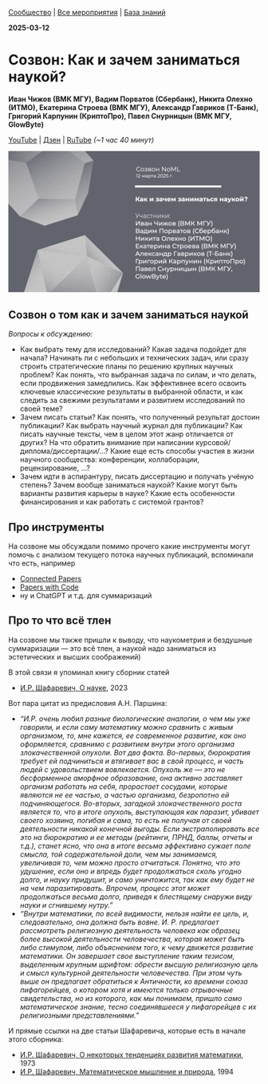 [Сообщество](/README.RU.md) | [Все мероприятия](/Events.RU.md) | [База знаний](/KB/README.RU.md)

**2025-03-12**

# Созвон: Как и зачем заниматься наукой?

**Иван Чижов (ВМК МГУ), Вадим Порватов (Сбербанк), Никита Олехно (ИТМО), Екатерина Строева (ВМК МГУ), Александр Гавриков (Т-Банк), Григорий Карпунин (КриптоПро), Павел Снурницын (ВМК МГУ, GlowByte)**

[YouTube](https://youtu.be/5w4hBEVZtQg) \| [Дзен](https://dzen.ru/video/watch/67d4372751bb336e0cf8928d) \| [RuTube](https://rutube.ru/video/000e0f5e91e6f973e7527a64bda1477a/) *(~1 час 40 минут)* 

![thumbnail](thumbnail.png)

## Созвон о том как и зачем заниматься наукой

*Вопросы к обсуждению:*
* Как выбрать тему для исследований? Какая задача подойдет для начала? Начинать ли с небольших и технических задач, или сразу строить стратегические планы по решению крупных научных проблем? Как понять, что выбранная задача по силам, и что делать, если продвижения замедлились. Как эффективнее всего освоить ключевые классические результаты в выбранной области, и как следить за свежими результатами и развитием исследований по своей теме?
* Зачем писать статьи? Как понять, что полученный результат достоин публикации? Как выбрать научный журнал для публикации? Как писать научные тексты, чем в целом этот жанр отличается от других? На что обратить внимание при написании курсовой/диплома/диссертации/…? Какие еще есть способы участия в жизни научного сообщества: конференции, коллаборации, рецензирование, …?
* Зачем идти в аспирантуру, писать диссертацию и получать учёную степень? Зачем вообще заниматься наукой? Какие могут быть варианты развития карьеры в науке? Какие есть особенности финансирования и как работать с системой грантов?

## Про инструменты

На созвоне мы обсуждали помимо прочего какие инструменты могут помочь с анализом текущего потока научных публикаций, вспоминали что есть, например
* [Connected Papers](https://www.connectedpapers.com/)
* [Papers with Code](https://paperswithcode.com/)
* ну и ChatGPT и т.д. для суммаризаций

## Про то что всё тлен

На созвоне мы также пришли к выводу, что наукометрия и бездушные суммаризации — это всё тлен, а наукой надо заниматься из эстетических и высших соображений)

В этой связи я упоминал книгу сборник статей
* [И.Р. Шафаревич, О науке](https://biblio.mccme.ru/node/197843), 2023

Вот пара цитат из предисловия А.Н. Паршина:
* *“И.Р. очень любил разные биологические аналогии, о чем мы уже говорили, и если саму математику можно сравнить с живым организмом, то, мне кажется, ее современное развитие, как оно оформляется, сравнимо с развитием внутри этого организма злокачественной опухоли. Вот два факта. Во-первых, бюрократия требует ей подчиниться и втягивает вас в свой процесс, и часть людей с удовольствием вовлекается. Опухоль же — это не бесформенное аморфное образование, она активно заставляет организм работать на себя, прорастает сосудами, которые являются не ее частью, а частью организма, безропотно ей подчиняющегося. Во-вторых, загадкой злокачественного роста является то, что в итоге опухоль, выступающая как паразит, убивает своего хозяина, погибая и сама, то есть не получая от своей деятельности никакой конечной выгоды. Если экстраполировать все это на бюрократию и ее методы (рейтинги, ПРНД, баллы, отчеты и т.д.), станет ясно, что она в итоге весьма эффективно сужает поле смысла, той содержательной доли, чем мы занимаемся, увеличивая то, чем можно просто отчитаться. Понятно, что это удушение, если оно и впредь будет продолжаться сколь угодно долго, и науку придушит, и само уничтожится, так как ему будет не на чем паразитировать. Впрочем, процесс этот может продолжаться весьма долго, приведя к блестящему снаружи виду науки и сгнившему нутру.”*
* *“Внутри математики, по всей видимости, нельзя найти ее цель, и, следовательно, она должна быть вовне. И. Р. предлагает рассмотреть религиозную деятельность человека как образец более высокой деятельности человечества, которая может быть либо стимулом, либо объяснением того, к чему движется развитие математики. Он завершает свое выступление таким тезисом, выделенным крупным шрифтом: обрести высшую религиозную цель и смысл культурной деятельности человечества. При этом чуть выше он предлагает обратиться к Античности, ко времени союза пифагорейцев, о котором хотя и имеются только отрывочные свидетельства, но из которого, как мы понимаем, пришло само математическое знание, тесно соединявшееся у пифагорейцев с их религиозными представлениями.”*

И прямые ссылки на две статьи Шафаревича, которые есть в начале этого сборника:
* [И.Р. Шафаревич, О некоторых тенденциях развития математики](https://www.mathnet.ru/links/a0254442a343095608fed76c3652bd8d/mo562.pdf), 1973
* [И.Р. Шафаревич, Математическое мышление и природа](https://www.mathnet.ru/links/643853247a3774bb942b3bdbcf94fec8/mo287.pdf), 1994